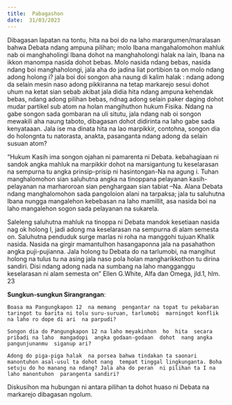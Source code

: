 ```yaml
---
title:  Pabagashon
date:  31/03/2023
---
```


Dibagasan  lapatan  na tontu, hita na boi do na laho  marargumen/maralasan bahwa Debata  ndang  ampuna  pilihan; molo Ibana  mangahalomohon   mahluk nab oi manghaholingi Ibana dohot na manghaholongi halak na lain, Ibana na ikkon  manompa nasida dohot bebas.  Molo nasida  ndang bebas, nasida ndang  boi  manghaholongi, jala aha do jadina  liat portibion ta on molo  ndang  adong  holong i? jala boi doi songon aha naung di kalim halak : ndang adong  da selain  mesin naso adong pikkiranna na tetap  markarejo sesui dohot uhum na ketat sian sebab akibat jala didia hita ndang  ampuna kehendak  bebas, ndang  adong  pilihan  bebas, ndnag adong  selain  paker daging dohot  mudar partikel sub atom na holan  mangihuthon hukum Fisika. Ndang  na gabe songon  sada gombaran na uli situtu, jala ndang nab oi songon mewakili aha naung taboto, dibagasan dohot didirinta  na laho gabe sada kenyataaan. Jala ise ma dinata hita na lao marpikkir, contohna, songon dia do holongnta tu natorasta, anakta, pasanganta ndang adong da selain susuan atom?

“Hukum Kasih ima songon  ojahan ni pamarenta ni Debata. kebahagiaan ni  sandok angka mahluk na marpikkir  dohot na marsigantung tu  keselarasan na sempurna tu angka  prinsip-prisip ni hasintongan-Na na agung  i. Tuhan  manghalomohon sian saluhutna angka na tinoppana pelayanan kasih- pelayanan na marharoroan sian penghargaan sian tabiat –Na. Alana Debata  ndang  manghalomohon  sada  pangoloion  alani na tarpaksa; jala tu saluhutna Ibana  nungga  mangalehon  kebebasan na laho mamillit, asa nasida  boi  na laho mangalehon sogon sada  pelayanan na sukarela.

Saleleng  saluhutna mahluk na tinoppa ni Debata mandok kesetiaan nasida nag ok holong I, jadi adong ma keselarasan na sempurna di alam semesta on. Saluhutna penduduk surge  marlas ni roha na manggohi tujuan  Khalik nasida. Nasida  na girgir mamantulhon hasangaponna jala na pasahathon  angka puji-pujianna. Jala holong tu Debata do na tarlumobi, na mangihut holong na tulus  tu na asing  jala naso pola holan  mangharikkothon tu dirina sandiri. Disi ndang  adong  nada na sumbang  na laho  mangganggu  keselarasan ni alam semesta on”  Ellen G.White, Alfa dan Omega, jld.1, hlm. 23

**Sungkun-sungkun Sirangrangan**:

`Boasa ma Pangungkapon 12  na memang  pengantar na topat tu pekabaran taringot tu barita ni tolu suru-suruan, tarlumobi  marningot konflik na laho ro dope di ari  na parpudi?`

`Songon dia do Pangungkapon 12 na laho meyakinhon  ho  hita  secara  pribadi na laho  mangadopi  angka godaan-godaan  dohot  nang angka  pangunjunanmu  siganup ari?`

`Adong do piga-piga halak  na porsea bahwa tindakan ta saonari manontuhon asal-usul ta dohot nang  tempat tinggal lingkunganta. Boha setuju do ho manang na ndang? Jala aha do peran  ni pilihan ta I na laho manontuhon  parangenta sandiri?`

Diskusihon ma hubungan ni antara pilihan ta dohot huaso ni Debata na markarejo dibagasan  ngolum.